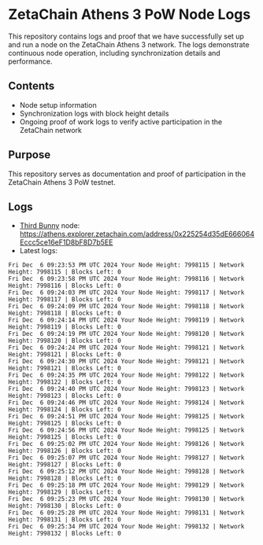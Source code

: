 # ZetaChain Athens 3 PoW Node Logs
This repository contains logs and proof that we have successfully set up and run a node on the ZetaChain Athens 3 network. The logs demonstrate continuous node operation, including synchronization details and performance.

## Contents
- Node setup information
- Synchronization logs with block height details
- Ongoing proof of work logs to verify active participation in the ZetaChain network

## Purpose
This repository serves as documentation and proof of participation in the ZetaChain Athens 3 PoW testnet.

## Logs

- [Third Bunny](https://thirdbunny.xyz/) node: https://athens.explorer.zetachain.com/address/0x225254d35dE666064Eccc5ce16eF1D8bF8D7b5EE
- Latest logs:
```
Fri Dec  6 09:23:53 PM UTC 2024 Your Node Height: 7998115 | Network Height: 7998115 | Blocks Left: 0
Fri Dec  6 09:23:58 PM UTC 2024 Your Node Height: 7998116 | Network Height: 7998116 | Blocks Left: 0
Fri Dec  6 09:24:03 PM UTC 2024 Your Node Height: 7998117 | Network Height: 7998117 | Blocks Left: 0
Fri Dec  6 09:24:09 PM UTC 2024 Your Node Height: 7998118 | Network Height: 7998118 | Blocks Left: 0
Fri Dec  6 09:24:14 PM UTC 2024 Your Node Height: 7998119 | Network Height: 7998119 | Blocks Left: 0
Fri Dec  6 09:24:19 PM UTC 2024 Your Node Height: 7998120 | Network Height: 7998120 | Blocks Left: 0
Fri Dec  6 09:24:24 PM UTC 2024 Your Node Height: 7998121 | Network Height: 7998121 | Blocks Left: 0
Fri Dec  6 09:24:30 PM UTC 2024 Your Node Height: 7998121 | Network Height: 7998121 | Blocks Left: 0
Fri Dec  6 09:24:35 PM UTC 2024 Your Node Height: 7998122 | Network Height: 7998122 | Blocks Left: 0
Fri Dec  6 09:24:40 PM UTC 2024 Your Node Height: 7998123 | Network Height: 7998123 | Blocks Left: 0
Fri Dec  6 09:24:46 PM UTC 2024 Your Node Height: 7998124 | Network Height: 7998124 | Blocks Left: 0
Fri Dec  6 09:24:51 PM UTC 2024 Your Node Height: 7998125 | Network Height: 7998125 | Blocks Left: 0
Fri Dec  6 09:24:56 PM UTC 2024 Your Node Height: 7998125 | Network Height: 7998125 | Blocks Left: 0
Fri Dec  6 09:25:02 PM UTC 2024 Your Node Height: 7998126 | Network Height: 7998126 | Blocks Left: 0
Fri Dec  6 09:25:07 PM UTC 2024 Your Node Height: 7998127 | Network Height: 7998127 | Blocks Left: 0
Fri Dec  6 09:25:12 PM UTC 2024 Your Node Height: 7998128 | Network Height: 7998128 | Blocks Left: 0
Fri Dec  6 09:25:18 PM UTC 2024 Your Node Height: 7998129 | Network Height: 7998129 | Blocks Left: 0
Fri Dec  6 09:25:23 PM UTC 2024 Your Node Height: 7998130 | Network Height: 7998130 | Blocks Left: 0
Fri Dec  6 09:25:28 PM UTC 2024 Your Node Height: 7998131 | Network Height: 7998131 | Blocks Left: 0
Fri Dec  6 09:25:34 PM UTC 2024 Your Node Height: 7998132 | Network Height: 7998132 | Blocks Left: 0
```
